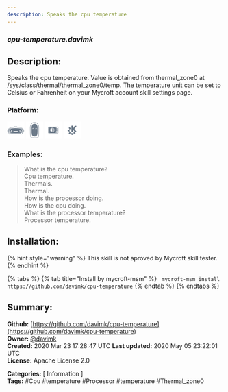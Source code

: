 ```yaml
---
description: Speaks the cpu temperature
---
```


### _cpu-temperature.davimk_  
## Description:  
Speaks the cpu temperature. Value is obtained from thermal_zone0 at /sys/class/thermal/thermal_zone0/temp. The temperature unit can be set to Celsius or Fahrenheit on your Mycroft account skill settings page.  
  
  
### Platform:  
 ![Mark I](../.gitbook/assets/mark-1-icon.png)  ![Mark II](../.gitbook/assets/mark-2-icon.png)  ![Picroft](../.gitbook/assets/picroft-icon.png)  ![plasmoid](../.gitbook/assets/kde.png)   
### Examples:  
> What is the cpu temperature?  
> Cpu temperature.  
> Thermals.  
> Thermal.  
> How is the processor doing.  
> How is the cpu doing.  
> What is the processor temperature?  
> Processor temperature.  
  
## Installation:  
{% hint style="warning" %}
This skill is not aproved by Mycroft skill tester.
{% endhint %}
    
{% tabs %}
{% tab title="Install by mycroft-msm" %}
``` mycroft-msm install https://github.com/davimk/cpu-temperature```
{% endtab %}
  {% endtabs %}
    
## Summary:  
**Github:** [https://github.com/davimk/cpu-temperature](https://github.com/davimk/cpu-temperature)  
**Owner:** [@davimk](https://github.com/davimk)  
**Created:** 2020 Mar 23 17:28:47 UTC  **Last updated:** 2020 May 05 23:22:01 UTC  
**License:** Apache License 2.0  
  
**Categories:** [ Information ]   
**Tags:** \#Cpu \#temperature \#Processor \#temperature \#Thermal_zone0   
